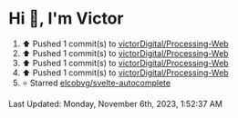 <h1>Hi 👋, I'm Victor </h1>

<!--RECENT_ACTIVITY:start-->
1. ⬆️ Pushed 1 commit(s) to [victorDigital/Processing-Web](https://github.com/victorDigital/Processing-Web)<br>
2. ⬆️ Pushed 1 commit(s) to [victorDigital/Processing-Web](https://github.com/victorDigital/Processing-Web)<br>
3. ⬆️ Pushed 1 commit(s) to [victorDigital/Processing-Web](https://github.com/victorDigital/Processing-Web)<br>
4. ⬆️ Pushed 1 commit(s) to [victorDigital/Processing-Web](https://github.com/victorDigital/Processing-Web)<br>
5. ⭐ Starred [elcobvg/svelte-autocomplete](https://github.com/elcobvg/svelte-autocomplete)<br>
<!--RECENT_ACTIVITY:end-->

<!--RECENT_ACTIVITY:last_update-->
Last Updated: Monday, November 6th, 2023, 1:52:37 AM
<!--RECENT_ACTIVITY:last_update_end-->
